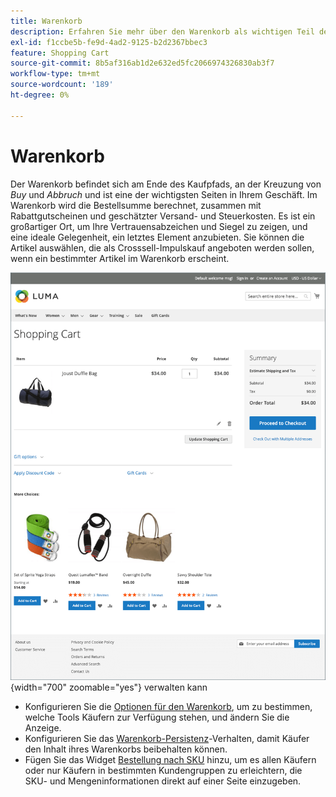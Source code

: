 ```yaml
---
title: Warenkorb
description: Erfahren Sie mehr über den Warenkorb als wichtigen Teil des Kauferlebnisses in Ihrem Geschäft.
exl-id: f1ccbe5b-fe9d-4ad2-9125-b2d2367bbec3
feature: Shopping Cart
source-git-commit: 8b5af316ab1d2e632ed5fc2066974326830ab3f7
workflow-type: tm+mt
source-wordcount: '189'
ht-degree: 0%

---
```


# Warenkorb

Der Warenkorb befindet sich am Ende des Kaufpfads, an der Kreuzung von _Buy_ und _Abbruch_ und ist eine der wichtigsten Seiten in Ihrem Geschäft. Im Warenkorb wird die Bestellsumme berechnet, zusammen mit Rabattgutscheinen und geschätzter Versand- und Steuerkosten. Es ist ein großartiger Ort, um Ihre Vertrauensabzeichen und Siegel zu zeigen, und eine ideale Gelegenheit, ein letztes Element anzubieten. Sie können die Artikel auswählen, die als Crosssell-Impulskauf angeboten werden sollen, wenn ein bestimmter Artikel im Warenkorb erscheint.

![Auf der Warenkorbseite werden Tools angezeigt, mit denen der Käufer die Produkte für seine &#x200B;](./assets/storefront-cart-full.png){width="700" zoomable="yes"} verwalten kann

- Konfigurieren Sie die [Optionen für den Warenkorb](cart-configuration.md), um zu bestimmen, welche Tools Käufern zur Verfügung stehen, und ändern Sie die Anzeige.
- Konfigurieren Sie das [Warenkorb-Persistenz](cart-persistent.md)-Verhalten, damit Käufer den Inhalt ihres Warenkorbs beibehalten können.
- Fügen Sie das Widget [Bestellung nach SKU](order-by-sku.md) hinzu, um es allen Käufern oder nur Käufern in bestimmten Kundengruppen zu erleichtern, die SKU- und Mengeninformationen direkt auf einer Seite einzugeben.
